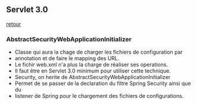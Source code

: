 ## Servlet 3.0
[retour](https://github.com/grouault/spring-tutorial/blob/master/spring-contexte/notes/java-config/index.md)

### AbstractSecurityWebApplicationInitializer
* Classe qui aura la chage de charger les fichiers de configuration par
* annotation et de faire le mapping des URL.
* Le fichir web.xml n'a plus la charge de réaliser ses operations.
* Il faut être en Servlet 3.0 minimum pour utiliser cette technique.
* Security, on herite de AbstractSecurityWebApplicationInitializer
* Permet de se passer de la declaration du filtre Spring Security ainsi que du
* listener de Spring pour le chargement des fichiers de configurations.
